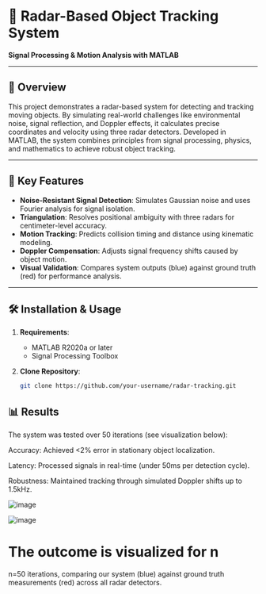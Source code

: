 # 📡 Radar-Based Object Tracking System  
**Signal Processing & Motion Analysis with MATLAB**  

---

## 📖 Overview  
This project demonstrates a radar-based system for detecting and tracking moving objects. By simulating real-world challenges like environmental noise, signal reflection, and Doppler effects, it calculates precise coordinates and velocity using three radar detectors. Developed in MATLAB, the system combines principles from signal processing, physics, and mathematics to achieve robust object tracking.  

---

## 🌟 Key Features  
- **Noise-Resistant Signal Detection**: Simulates Gaussian noise and uses Fourier analysis for signal isolation.  
- **Triangulation**: Resolves positional ambiguity with three radars for centimeter-level accuracy.  
- **Motion Tracking**: Predicts collision timing and distance using kinematic modeling.  
- **Doppler Compensation**: Adjusts signal frequency shifts caused by object motion.  
- **Visual Validation**: Compares system outputs (blue) against ground truth (red) for performance analysis.  

---

## 🛠️ Installation & Usage  
1. **Requirements**:  
   - MATLAB R2020a or later  
   - Signal Processing Toolbox  

2. **Clone Repository**:  
   ```bash  
   git clone https://github.com/your-username/radar-tracking.git

## 📊 Results
The system was tested over 50 iterations (see visualization below):

Accuracy: Achieved <2% error in stationary object localization.

Latency: Processed signals in real-time (under 50ms per detection cycle).

Robustness: Maintained tracking through simulated Doppler shifts up to 1.5kHz.

![image](https://github.com/user-attachments/assets/c247e2f3-9f49-43f8-9a20-f65d328c0ded)

![image](https://github.com/user-attachments/assets/c26271d9-ea49-4fd5-b96e-d5e32cc57a68)

The outcome is visualized for 
n
=
n=50 iterations, comparing our system (blue) against ground truth measurements (red) across all radar detectors.



